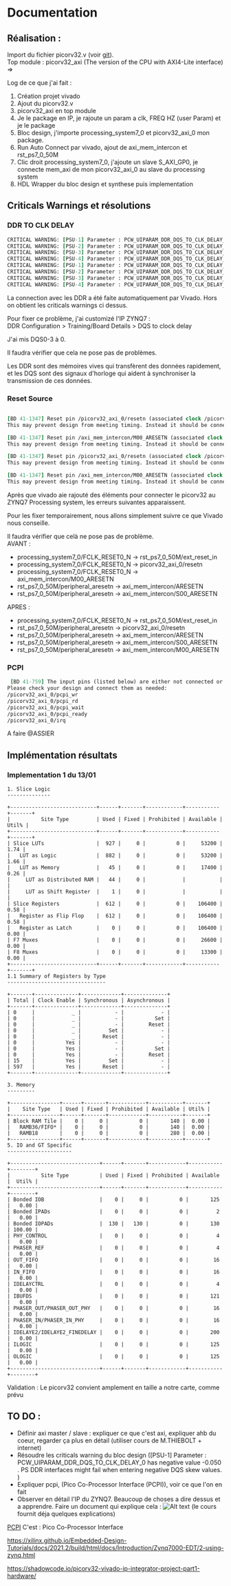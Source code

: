 # Documentation

## Réalisation :

Import du fichier picorv32.v (voir [git](https://github.com/YosysHQ/picorv32#files-in-this-repository)).  
Top module : picorv32_axi (The version of the CPU with AXI4-Lite interface)  
=> 

Log de ce que j'ai fait :   
1. Création projet vivado  
2. Ajout du picorv32.v  
3. picorv32_axi en top module  
4. Je le package en IP, je rajoute un param a clk, FREQ HZ (user Param) et je le package  
5. Bloc design, j'importe processing_system7_0 et picorv32_axi_0 mon package.
6. Run Auto Connect par vivado, ajout de axi_mem_intercon et rst_ps7_0_50M
7. Clic droit processing_system7_0, j'ajoute un slave S_AXI_GP0, je connecte mem_axi de mon picorv32_axi_0 au slave du processing system
8. HDL Wrapper du bloc design et synthese puis implementation




## Criticals Warnings et résolutions

### DDR TO CLK DELAY

```tcl
CRITICAL WARNING: [PSU-1] Parameter : PCW_UIPARAM_DDR_DQS_TO_CLK_DELAY_0 has negative value -0.050 . PS DDR interfaces might fail when entering negative DQS skew values. 
CRITICAL WARNING: [PSU-2] Parameter : PCW_UIPARAM_DDR_DQS_TO_CLK_DELAY_1 has negative value -0.044 . PS DDR interfaces might fail when entering negative DQS skew values. 
CRITICAL WARNING: [PSU-3] Parameter : PCW_UIPARAM_DDR_DQS_TO_CLK_DELAY_2 has negative value -0.035 . PS DDR interfaces might fail when entering negative DQS skew values. 
CRITICAL WARNING: [PSU-4] Parameter : PCW_UIPARAM_DDR_DQS_TO_CLK_DELAY_3 has negative value -0.100 . PS DDR interfaces might fail when entering negative DQS skew values. 
CRITICAL WARNING: [PSU-1] Parameter : PCW_UIPARAM_DDR_DQS_TO_CLK_DELAY_0 has negative value -0.050 . PS DDR interfaces might fail when entering negative DQS skew values. 
CRITICAL WARNING: [PSU-2] Parameter : PCW_UIPARAM_DDR_DQS_TO_CLK_DELAY_1 has negative value -0.044 . PS DDR interfaces might fail when entering negative DQS skew values. 
CRITICAL WARNING: [PSU-3] Parameter : PCW_UIPARAM_DDR_DQS_TO_CLK_DELAY_2 has negative value -0.035 . PS DDR interfaces might fail when entering negative DQS skew values. 
CRITICAL WARNING: [PSU-4] Parameter : PCW_UIPARAM_DDR_DQS_TO_CLK_DELAY_3 has negative value -0.100 . PS DDR interfaces might fail when entering negative DQS skew values. 
```

La connection avec les DDR a été faite automatiquement par Vivado. Hors on obtient les criticals warnings ci dessus.

Pour fixer ce problème, j'ai customizé l'IP ZYNQ7 :  
DDR Configuration > Training/Board Details > DQS to clock delay  

J'ai mis DQS0-3 à 0.

Il faudra vérifier que cela ne pose pas de problèmes.

Les DDR sont des mémoires vives qui transfèrent des données rapidement, et les DQS sont des signaux d'horloge qui aident à synchroniser la transmission de ces données.

### Reset Source
```tcl

[BD 41-1347] Reset pin /picorv32_axi_0/resetn (associated clock /picorv32_axi_0/clk) is connected to asynchronous reset source /processing_system7_0/FCLK_RESET0_N.
This may prevent design from meeting timing. Instead it should be connected to reset source /rst_ps7_0_50M/peripheral_aresetn.

[BD 41-1347] Reset pin /axi_mem_intercon/M00_ARESETN (associated clock /axi_mem_intercon/M00_ACLK) is connected to asynchronous reset source /processing_system7_0/FCLK_RESET0_N.
This may prevent design from meeting timing. Instead it should be connected to reset source /rst_ps7_0_50M/peripheral_aresetn.

[BD 41-1347] Reset pin /picorv32_axi_0/resetn (associated clock /picorv32_axi_0/clk) is connected to asynchronous reset source /processing_system7_0/FCLK_RESET0_N.
This may prevent design from meeting timing. Instead it should be connected to reset source /rst_ps7_0_50M/peripheral_aresetn.

[BD 41-1347] Reset pin /axi_mem_intercon/M00_ARESETN (associated clock /axi_mem_intercon/M00_ACLK) is connected to asynchronous reset source /processing_system7_0/FCLK_RESET0_N.
This may prevent design from meeting timing. Instead it should be connected to reset source /rst_ps7_0_50M/peripheral_aresetn.
```
Après que vivado aie rajouté des éléments pour connecter le picorv32 au ZYNQ7 Processing system, les erreurs suivantes apparaissent.

Pour les fixer temporairement, nous allons simplement suivre ce que Vivado nous conseille.

Il faudra vérifier que celà ne pose pas de problème.  
AVANT :
* processing_system7_0/FCLK_RESET0_N -> rst_ps7_0_50M/ext_reset_in  
* processing_system7_0/FCLK_RESET0_N -> picorv32_axi_0/resetn 
* processing_system7_0/FCLK_RESET0_N -> axi_mem_intercon/M00_ARESETN
* rst_ps7_0_50M/peripheral_aresetn -> axi_mem_intercon/ARESETN  
* rst_ps7_0_50M/peripheral_aresetn -> axi_mem_intercon/S00_ARESETN  


APRES :  
* processing_system7_0/FCLK_RESET0_N -> rst_ps7_0_50M/ext_reset_in  
* rst_ps7_0_50M/peripheral_aresetn -> picorv32_axi_0/resetn  
* rst_ps7_0_50M/peripheral_aresetn -> axi_mem_intercon/ARESETN  
* rst_ps7_0_50M/peripheral_aresetn -> axi_mem_intercon/S00_ARESETN  
* rst_ps7_0_50M/peripheral_aresetn -> axi_mem_intercon/M00_ARESETN  

### PCPI

```tcl
 [BD 41-759] The input pins (listed below) are either not connected or do not have a source port, and they don't have a tie-off specified. These pins are tied-off to all 0's to avoid error in Implementation flow.
Please check your design and connect them as needed: 
/picorv32_axi_0/pcpi_wr
/picorv32_axi_0/pcpi_rd
/picorv32_axi_0/pcpi_wait
/picorv32_axi_0/pcpi_ready
/picorv32_axi_0/irq
```

A faire @ASSIER

## Implémentation résultats

### Implementation 1 du 13/01

```
1. Slice Logic
--------------

+----------------------------+------+-------+------------+-----------+-------+
|          Site Type         | Used | Fixed | Prohibited | Available | Util% |
+----------------------------+------+-------+------------+-----------+-------+
| Slice LUTs                 |  927 |     0 |          0 |     53200 |  1.74 |
|   LUT as Logic             |  882 |     0 |          0 |     53200 |  1.66 |
|   LUT as Memory            |   45 |     0 |          0 |     17400 |  0.26 |
|     LUT as Distributed RAM |   44 |     0 |            |           |       |
|     LUT as Shift Register  |    1 |     0 |            |           |       |
| Slice Registers            |  612 |     0 |          0 |    106400 |  0.58 |
|   Register as Flip Flop    |  612 |     0 |          0 |    106400 |  0.58 |
|   Register as Latch        |    0 |     0 |          0 |    106400 |  0.00 |
| F7 Muxes                   |    0 |     0 |          0 |     26600 |  0.00 |
| F8 Muxes                   |    0 |     0 |          0 |     13300 |  0.00 |
+----------------------------+------+-------+------------+-----------+-------+
1.1 Summary of Registers by Type
--------------------------------

+-------+--------------+-------------+--------------+
| Total | Clock Enable | Synchronous | Asynchronous |
+-------+--------------+-------------+--------------+
| 0     |            _ |           - |            - |
| 0     |            _ |           - |          Set |
| 0     |            _ |           - |        Reset |
| 0     |            _ |         Set |            - |
| 0     |            _ |       Reset |            - |
| 0     |          Yes |           - |            - |
| 0     |          Yes |           - |          Set |
| 0     |          Yes |           - |        Reset |
| 15    |          Yes |         Set |            - |
| 597   |          Yes |       Reset |            - |
+-------+--------------+-------------+--------------+

3. Memory
---------

+----------------+------+-------+------------+-----------+-------+
|    Site Type   | Used | Fixed | Prohibited | Available | Util% |
+----------------+------+-------+------------+-----------+-------+
| Block RAM Tile |    0 |     0 |          0 |       140 |  0.00 |
|   RAMB36/FIFO* |    0 |     0 |          0 |       140 |  0.00 |
|   RAMB18       |    0 |     0 |          0 |       280 |  0.00 |
+----------------+------+-------+------------+-----------+-------+
5. IO and GT Specific
---------------------

+-----------------------------+------+-------+------------+-----------+--------+
|          Site Type          | Used | Fixed | Prohibited | Available |  Util% |
+-----------------------------+------+-------+------------+-----------+--------+
| Bonded IOB                  |    0 |     0 |          0 |       125 |   0.00 |
| Bonded IPADs                |    0 |     0 |          0 |         2 |   0.00 |
| Bonded IOPADs               |  130 |   130 |          0 |       130 | 100.00 |
| PHY_CONTROL                 |    0 |     0 |          0 |         4 |   0.00 |
| PHASER_REF                  |    0 |     0 |          0 |         4 |   0.00 |
| OUT_FIFO                    |    0 |     0 |          0 |        16 |   0.00 |
| IN_FIFO                     |    0 |     0 |          0 |        16 |   0.00 |
| IDELAYCTRL                  |    0 |     0 |          0 |         4 |   0.00 |
| IBUFDS                      |    0 |     0 |          0 |       121 |   0.00 |
| PHASER_OUT/PHASER_OUT_PHY   |    0 |     0 |          0 |        16 |   0.00 |
| PHASER_IN/PHASER_IN_PHY     |    0 |     0 |          0 |        16 |   0.00 |
| IDELAYE2/IDELAYE2_FINEDELAY |    0 |     0 |          0 |       200 |   0.00 |
| ILOGIC                      |    0 |     0 |          0 |       125 |   0.00 |
| OLOGIC                      |    0 |     0 |          0 |       125 |   0.00 |
+-----------------------------+------+-------+------------+-----------+--------+
```

Validation : Le picorv32 convient amplement en taille a notre carte, comme prévu


## TO DO : 
* Définir axi  master / slave : expliquer ce que c'est axi, expliquer ahb du coeur, regarder ça plus en détail (utiliser cours de M.THIEBOLT + internet)
* Résoudre les criticals warning du bloc design ([PSU-1]  Parameter : PCW_UIPARAM_DDR_DQS_TO_CLK_DELAY_0 has negative value -0.050 . PS DDR interfaces might fail when entering negative DQS skew values. 
)
* Expliquer pcpi, (Pico Co-Processor Interface (PCPI)), voir ce que l'on en fait
* Observer en détail l'IP du ZYNQ7. Beaucoup de choses a dire dessus et a apprendre. Faire un document qui explique cela  : ![Alt text](image.png) (le cours fournit déja quelques explications)




[PCPI](https://shadowcode.io/picorv32-vivado-ip-integrator-project-part1-hardware/) C'est : 
Pico Co-Processor Interface





https://xilinx.github.io/Embedded-Design-Tutorials/docs/2021.2/build/html/docs/Introduction/Zynq7000-EDT/2-using-zynq.html

https://shadowcode.io/picorv32-vivado-ip-integrator-project-part1-hardware/

